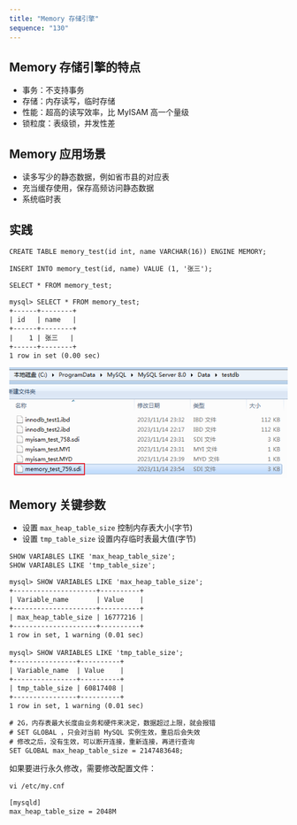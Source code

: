 ```yaml
---
title: "Memory 存储引擎"
sequence: "130"
---
```


## Memory 存储引擎的特点

- 事务：不支持事务
- 存储：内存读写，临时存储
- 性能：超高的读写效率，比 MyISAM 高一个量级
- 锁粒度：表级锁，并发性差

## Memory 应用场景

- 读多写少的静态数据，例如省市县的对应表
- 充当缓存使用，保存高频访问静态数据
- 系统临时表


## 实践

```mysql
CREATE TABLE memory_test(id int, name VARCHAR(16)) ENGINE MEMORY;
```

```text
INSERT INTO memory_test(id, name) VALUE (1, '张三');
```

```text
SELECT * FROM memory_test;
```

```text
mysql> SELECT * FROM memory_test;
+------+--------+
| id   | name   |
+------+--------+
|    1 | 张三   |
+------+--------+
1 row in set (0.00 sec)
```

![](/assets/images/db/mysql/storage/windows-storage-data-directory-memory.png)

## Memory 关键参数

- 设置 `max_heap_table_size` 控制内存表大小(字节)
- 设置 `tmp_table_size` 设置内存临时表最大值(字节)

```mysql
SHOW VARIABLES LIKE 'max_heap_table_size';
SHOW VARIABLES LIKE 'tmp_table_size';
```

```text
mysql> SHOW VARIABLES LIKE 'max_heap_table_size';
+---------------------+----------+
| Variable_name       | Value    |
+---------------------+----------+
| max_heap_table_size | 16777216 |
+---------------------+----------+
1 row in set, 1 warning (0.01 sec)

mysql> SHOW VARIABLES LIKE 'tmp_table_size';
+----------------+----------+
| Variable_name  | Value    |
+----------------+----------+
| tmp_table_size | 60817408 |
+----------------+----------+
1 row in set, 1 warning (0.01 sec)
```

```mysql
# 2G，内存表最大长度由业务和硬件来决定，数据超过上限，就会报错
# SET GLOBAL ，只会对当前 MySQL 实例生效，重启后会失效
# 修改之后，没有生效，可以断开连接，重新连接，再进行查询
SET GLOBAL max_heap_table_size = 2147483648;
```


如果要进行永久修改，需要修改配置文件：

```text
vi /etc/my.cnf
```

```text
[mysqld]
max_heap_table_size = 2048M
```

